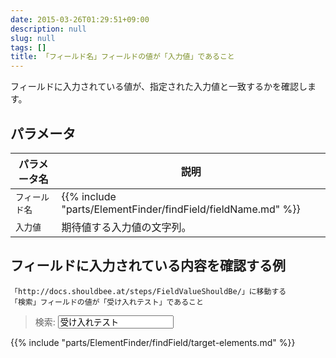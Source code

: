 ```yaml
---
date: 2015-03-26T01:29:51+09:00
description: null
slug: null
tags: []
title: 「フィールド名」フィールドの値が「入力値」であること
---
```


フィールドに入力されている値が、指定された入力値と一致するかを確認します。

## パラメータ

パラメータ名 | 説明
------|---------
`フィールド名` | {{% include "parts/ElementFinder/findField/fieldName.md" %}}
`入力値` | 期待値する入力値の文字列。

## フィールドに入力されている内容を確認する例

```
「http://docs.shouldbee.at/steps/FieldValueShouldBe/」に移動する
「検索」フィールドの値が「受け入れテスト」であること
```

<blockquote>
<label>検索: <input type="text" id="sample_input" value="受け入れテスト" /></label>
</blockquote>

{{% include "parts/ElementFinder/findField/target-elements.md" %}}
